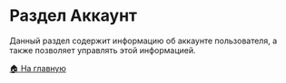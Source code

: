 # Раздел Аккаунт
Данный раздел содержит информацию об аккаунте пользователя, а также позволяет управлять этой информацией.

[🏠 На главную](/)

